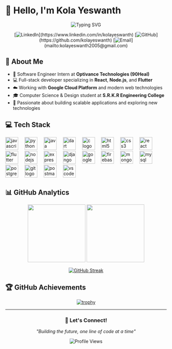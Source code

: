 # 👋 Hello, I'm Kola Yeswanth

<div align="center">
  <img src="https://readme-typing-svg.herokuapp.com?font=Fira+Code&size=30&duration=3000&pause=1000&color=00D9FF&center=true&vCenter=true&width=600&lines=Software+Engineer;Full-Stack+Developer;Flutter+%26+Mobile+App+Developer;Backend+API+Specialist;Healthcare+Tech+Enthusiast" alt="Typing SVG" />
</div>

<div align="center">
  
[![LinkedIn]([https://img.shields.io/badge/LinkedIn-0077B5?style=for-the-badge&logo=linkedin&logoColor=white](https://www.bing.com/th/id/OIP.NN_29U5mI6l_KAfhsxQksgHaHa?w=203&h=211&c=8&rs=1&qlt=90&o=6&dpr=1.5&pid=3.1&rm=2))](https://www.linkedin.com/in/kolayeswanth)
[![GitHub]([https://img.shields.io/badge/GitHub-100000?style=for-the-badge&logo=github&logoColor=white](https://www.bing.com/th/id/OIP.NGIDdVP6vw9ue_D-mrEVFQHaHa?w=198&h=211&c=8&rs=1&qlt=90&o=6&dpr=1.5&pid=3.1&rm=2))](https://github.com/kolayeswanth)
[![Email]([https://img.shields.io/badge/Email-D14836?style=for-the-badge&logo=gmail&logoColor=white](https://th.bing.com/th/id/OIP.Z2lotQUlRFaoqY7m3Ma89QHaHa?w=250&h=250&c=8&rs=1&qlt=90&o=6&dpr=1.5&pid=3.1&rm=2))](mailto:kolayeswanth2005@gmail.com)

</div>

## 🚀 About Me

- 🏥 Software Engineer Intern at **Optivance Technologies (90Heal)**
- 💻 Full-stack developer specializing in **React**, **Node.js**, and **Flutter**
- ☁️ Working with **Google Cloud Platform** and modern web technologies
- 🎓 Computer Science & Design student at **S.R.K.R Engineering College**
- 🌱 Passionate about building scalable applications and exploring new technologies



## 💻 Tech Stack

<div align="left">
  <img src="https://skillicons.dev/icons?i=js" height="40" alt="javascript logo"  />
  <img width="12" />
  <img src="https://skillicons.dev/icons?i=py" height="40" alt="python logo"  />
  <img width="12" />
  <img src="https://skillicons.dev/icons?i=java" height="40" alt="java logo"  />
  <img width="12" />
  <img src="https://skillicons.dev/icons?i=dart" height="40" alt="dart logo"  />
  <img width="12" />
  <img src="https://skillicons.dev/icons?i=c" height="40" alt="c logo"  />
  <img width="12" />
  <img src="https://skillicons.dev/icons?i=html" height="40" alt="html5 logo"  />
  <img width="12" />
  <img src="https://skillicons.dev/icons?i=css" height="40" alt="css3 logo"  />
  <img width="12" />
  <img src="https://skillicons.dev/icons?i=react" height="40" alt="react logo"  />
  <img width="12" />
  <img src="https://skillicons.dev/icons?i=flutter" height="40" alt="flutter logo"  />
  <img width="12" />
  <img src="https://skillicons.dev/icons?i=nodejs" height="40" alt="nodejs logo"  />
  <img width="12" />
  <img src="https://skillicons.dev/icons?i=express" height="40" alt="express logo"  />
  <img width="12" />
  <img src="https://skillicons.dev/icons?i=django" height="40" alt="django logo"  />
  <img width="12" />
  <img src="https://skillicons.dev/icons?i=gcp" height="40" alt="googlecloud logo"  />
  <img width="12" />
  <img src="https://skillicons.dev/icons?i=firebase" height="40" alt="firebase logo"  />
  <img width="12" />
  <img src="https://skillicons.dev/icons?i=mongodb" height="40" alt="mongodb logo"  />
  <img width="12" />
  <img src="https://skillicons.dev/icons?i=mysql" height="40" alt="mysql logo"  />
  <img width="12" />
  <img src="https://skillicons.dev/icons?i=postgres" height="40" alt="postgresql logo"  />
  <img width="12" />
  <img src="https://skillicons.dev/icons?i=git" height="40" alt="git logo"  />
  <img width="12" />
  <img src="https://skillicons.dev/icons?i=postman" height="40" alt="postman logo"  />
  <img width="12" />
  <img src="https://skillicons.dev/icons?i=vscode" height="40" alt="vscode logo"  />
</div>



## 📊 GitHub Analytics

<div align="center">
  
<img height="180em" src="https://github-readme-stats.vercel.app/api?username=Kolayeswanth&show_icons=true&theme=tokyonight&include_all_commits=true&count_private=true"/>
<img height="180em" src="https://github-readme-stats.vercel.app/api/top-langs/?username=Kolayeswanth&layout=compact&theme=tokyonight"/>

</div>

<div align="center">
  
[![GitHub Streak](https://github-readme-streak-stats.herokuapp.com/?user=Kolayeswanth&theme=tokyonight)](https://git.io/streak-stats)

</div>

## 🏆 GitHub Achievements

<div align="center">
  
[![trophy](https://github-profile-trophy.vercel.app/?username=Kolayeswanth&theme=tokyonight&no-frame=true&no-bg=false&margin-w=4&row=2&column=4)](https://github.com/ryo-ma/github-profile-trophy)

</div>



---

<div align="center">
  
### 💬 Let's Connect!

*"Building the future, one line of code at a time"*

![Profile Views](https://komarev.com/ghpvc/?username=Kolayeswanth&label=Profile%20views&color=0e75b6&style=flat)

</div>
